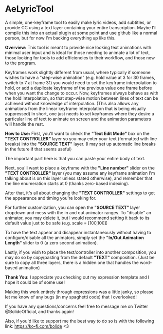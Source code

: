 # AeLyricTool
A simple, one-keyframe tool to easily make lyric videos, add subtitles, or provide CC using a text layer containing your entire transcription.
Maybe I'll compile this into an actual plugin at some point and use github like a normal person, but for now I'm backing everything up like this.


**Overview:**
This tool is meant to provide nice looking text animations with minimal user input and is ideal for those needing to animate a lot of text, those looking for tools to add efficiencies to their workflow, and those new to the program.

Keyframes work slightly different from usual, where typically if someone wishes to have a "step-wise animation" (e.g. hold value at 3 for 30 frames, switch to 7 at frame 31) you would need to set the keyframe interpolation to hold, or add a duplicate keyframe of the previous value one frame before when you want the change to occur.
Now, keyframes always behave as with the hold interpolation, so that step-wise motion between lines of text can be achieved without knowledge of interpolation.
(This also allows any animations from the linear keyframe interpolation that is being visually suppressed)
In short, one just needs to set keyframes where they desire a particular line of text to animate on screen and the animation parameters will handle the rest.


**How to Use:**
First, you'll want to check the **"Text Edit Mode"** box on the **"TEXT CONTROLLER"** layer so you may enter your text (formatted with line breaks) into the **"SOURCE TEXT"** layer.
(I may set up automatic line breaks in the future if that seems useful)

The important part here is that you can paste your entire body of text.

Next, you'll want to place a keyframe with the **"Line number"** slider on the **"TEXT CONTROLLER"** layer (you may assume any keyframe animation I'm talking about is on this layer unless stated otherwise), and remember that the line enumeration starts at 0 (thanks zero-based indexing).

After that, it's all about changing the **"TEXT CONTROLLER"** settings to get the appearance and timing you're looking for.

For further customization, you can open the **"SOURCE TEXT"** layer dropdown and mess with the in and out animator ranges.
To "disable" an animator, you may delete it, but I would recommend setting it back to its default value just to be safe (e.g. scale = [100,100])

To have the text appear and disappear instantaneously without having to configure/disable all the animators, simply set the **"In/Out Animation Length"** slider to 0 (a zero second animation).

Lastly, if you wish to place the text/controller into another composition, you may do so by copy/pasting from the default **"TEXT"** composition.
(Just be sure to copy all three layers, there is a hidden one that handles the word-based animation)


**Thank You:**
I appreciate you checking out my expression template and I hope it could be of some use!

Making this work entirely through expressions was a little janky, so please let me know of any bugs (in my spaghetti code) that I overlooked!

If you have any questions/concerns feel free to message me on Twitter @BolideOfficial, and thanks again!

Also, if you'd like to support me the best way to do so is with the following link: https://ko-fi.com/bolide <3
